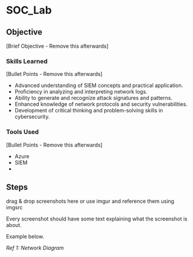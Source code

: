 # SOC_Lab

## Objective
[Brief Objective - Remove this afterwards]


### Skills Learned
[Bullet Points - Remove this afterwards]

- Advanced understanding of SIEM concepts and practical application.
- Proficiency in analyzing and interpreting network logs.
- Ability to generate and recognize attack signatures and patterns.
- Enhanced knowledge of network protocols and security vulnerabilities.
- Development of critical thinking and problem-solving skills in cybersecurity.

### Tools Used
[Bullet Points - Remove this afterwards]

- Azure
- SIEM
- 
## Steps
drag & drop screenshots here or use imgur and reference them using imgsrc

Every screenshot should have some text explaining what the screenshot is about.

Example below.

*Ref 1: Network Diagram*

